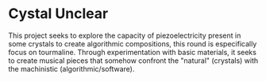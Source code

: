 # Cystal Unclear
This project seeks to explore the capacity of piezoelectricity present in some crystals to create algorithmic compositions, this round is especifically focus on tourmaline. Through experimentation with basic materials, it seeks to create musical pieces that somehow confront the "natural" (crystals) with the machinistic (algorithmic/software).
